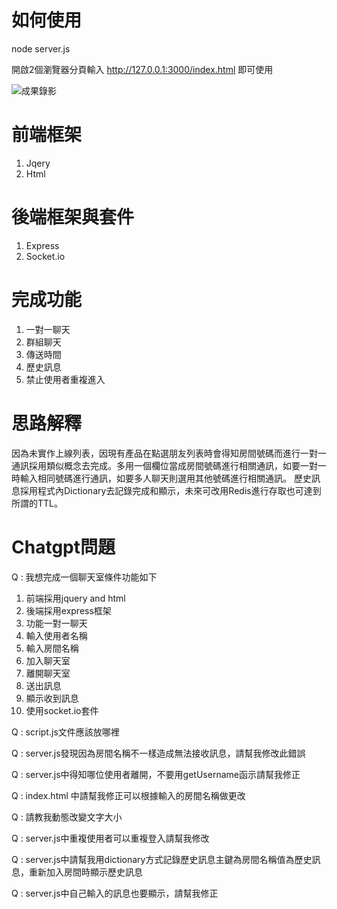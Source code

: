 # 如何使用
node server.js

開啟2個瀏覽器分頁輸入 http://127.0.0.1:3000/index.html
即可使用

![成果錄影]([https://github.com/SIAOYUCHEN/ChatRoom/result.gif](https://github.com/SIAOYUCHEN/ChatRoom/blob/main/result.gif))

# 前端框架
1. Jqery
2. Html

# 後端框架與套件
1. Express
2. Socket.io

# 完成功能
1. 一對一聊天
2. 群組聊天
3. 傳送時間
4. 歷史訊息
5. 禁止使用者重複進入


# 思路解釋
因為未實作上線列表，因現有產品在點選朋友列表時會得知房間號碼而進行一對一通訊採用類似概念去完成。多用一個欄位當成房間號碼進行相關通訊，如要一對一時輸入相同號碼進行通訊，如要多人聊天則選用其他號碼進行相關通訊。
歷史訊息採用程式內Dictionary去記錄完成和顯示，未來可改用Redis進行存取也可達到所謂的TTL。


# Chatgpt問題

Q :  我想完成一個聊天室條件功能如下
1. 前端採用jquery and html
2. 後端採用express框架
3. 功能一對一聊天
4. 輸入使用者名稱
5. 輸入房間名稱
6. 加入聊天室
7. 離開聊天室
8. 送出訊息
9. 顯示收到訊息
10. 使用socket.io套件

Q : script.js文件應該放哪裡

Q : server.js發現因為房間名稱不一樣造成無法接收訊息，請幫我修改此錯誤

Q : server.js中得知哪位使用者離開，不要用getUsername函示請幫我修正

Q : index.html 中<title>Chat Room</title>請幫我修正可以根據輸入的房間名稱做更改

Q : 請教我動態改變文字大小

Q : server.js中重複使用者可以重複登入請幫我修改

Q : server.js中請幫我用dictionary方式記錄歷史訊息主鍵為房間名稱值為歷史訊息，重新加入房間時顯示歷史訊息

Q : server.js中自己輸入的訊息也要顯示，請幫我修正



